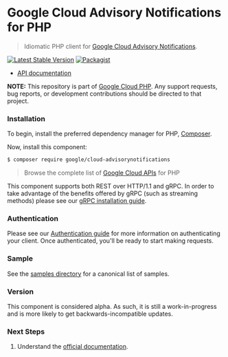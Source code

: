 # Google Cloud Advisory Notifications for PHP

> Idiomatic PHP client for [Google Cloud Advisory Notifications](https://cloud.google.com/advisory-notifications/docs).

[![Latest Stable Version](https://poser.pugx.org/google/cloud-advisorynotifications/v/stable)](https://packagist.org/packages/google/cloud-advisorynotifications) [![Packagist](https://img.shields.io/packagist/dm/google/cloud-advisorynotifications.svg)](https://packagist.org/packages/google/cloud-advisorynotifications)

* [API documentation](https://cloud.google.com/php/docs/reference/cloud-advisorynotifications/latest)

**NOTE:** This repository is part of [Google Cloud PHP](https://github.com/googleapis/google-cloud-php). Any
support requests, bug reports, or development contributions should be directed to
that project.

### Installation

To begin, install the preferred dependency manager for PHP, [Composer](https://getcomposer.org/).

Now, install this component:

```sh
$ composer require google/cloud-advisorynotifications
```

> Browse the complete list of [Google Cloud APIs](https://cloud.google.com/php/docs/reference)
> for PHP

This component supports both REST over HTTP/1.1 and gRPC. In order to take advantage of the benefits
offered by gRPC (such as streaming methods) please see our
[gRPC installation guide](https://cloud.google.com/php/grpc).

### Authentication

Please see our [Authentication guide](https://github.com/googleapis/google-cloud-php/blob/main/AUTHENTICATION.md) for more information
on authenticating your client. Once authenticated, you'll be ready to start making requests.

### Sample

See the [samples directory](https://github.com/googleapis/google-cloud-php-advisorynotifications/tree/main/samples) for a canonical list of samples.

### Version

This component is considered alpha. As such, it is still a work-in-progress and is more likely to get backwards-incompatible updates.

### Next Steps

1. Understand the [official documentation](https://cloud.google.com/advisory-notifications/docs/apis).
